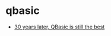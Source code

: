 qbasic
======

* [30 years later, QBasic is still the best](http://www.nicolasbize.com/blog/30-years-later-qbasic-is-still-the-best/)
